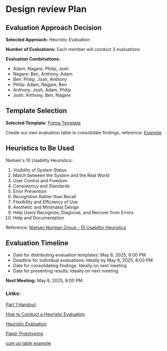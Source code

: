 # Design review Plan

## Evaluation Approach Decision

**Selected Approach:** Heuristic Evaluation

**Number of Evaluations:** Each member will conduct 3 evaluations

**Evaluation Combinations:**
  - Adam: Nagare, Philip, Josh
  - Nagare: Ben, Anthony, Adam
  - Ben: Philip, Josh, Anthony
  - Philip: Adam, Nagare, Ben
  - Anthony: Josh, Adam, Philip
  - Josh: Anthony, Ben, Nagare

## Template Selection

**Selected Template:** [Figma Template](https://www.figma.com/community/file/905622673082476274)

Create our own evaluation table to consolidate findings.
reference: [Example](https://www.researchgate.net/publication/340895224_Usability_evaluation_of_a_comprehensive_national_health_information_system_A_heuristic_evaluation)


## Heuristics to Be Used
Nielsen's 10 Usability Heuristics:
1. Visibility of System Status
2. Match between the System and the Real World
3. User Control and Freedom
4. Consistency and Standards
5. Error Prevention
6. Recognition Rather than Recall
7. Flexibility and Efficiency of Use
8. Aesthetic and Minimalist Design
9. Help Users Recognize, Diagnose, and Recover from Errors
10. Help and Documentation

Reference: [Nielsen Norman Group - 10 Usability Heuristics](https://www.nngroup.com/articles/ten-usability-heuristics/)

## Evaluation Timeline
- Date for distributing evaluation templates: May 8, 2025, 8:00 PM
- Deadline for individual evaluations: Ideally by May 8, 2025, 8:00 PM
- Date for consolidating findings: Ideally on next meeting
- Date for presenting results: Ideally on next meeting

**Next Meeting:** May 8, 2025, 8:00 PM



### Links:

[Part 1 Handout](https://ecs.wgtn.ac.nz/Courses/SWEN303_2025T1/GroupProjectPart1)

[How to Conduct a Heuristic Evaluation](https://www.nngroup.com/articles/how-to-conduct-a-heuristic-evaluation/)

[Heuristic Evaluation](https://www.interaction-design.org/literature/topics/heuristic-evaluation)

[Paper Prototyping](https://alistapart.com/article/paperprototyping/)

[sum up table example](https://www.researchgate.net/publication/340895224_Usability_evaluation_of_a_comprehensive_national_health_information_system_A_heuristic_evaluation)
